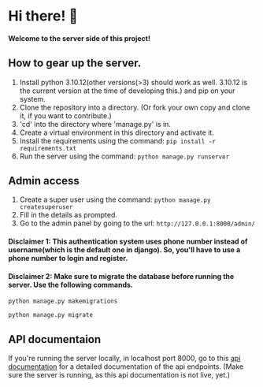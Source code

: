 # Hi there! 👋

#### Welcome to the server side of this project!

## How to gear up the server.

1. Install python 3.10.12(other versions(>3) should work as well. 3.10.12 is the current version at the time of developing this.) and pip on your system.
2. Clone the repository into a directory. (Or fork your own copy and clone it, if you want to contribute.)
3. 'cd' into the directory where 'manage.py' is in.
4. Create a virtual environment in this directory and activate it.
5. Install the requirements using the command: `pip install -r requirements.txt`
6. Run the server using the command: `python manage.py runserver`

## Admin access

1. Create a super user using the command: `python manage.py createsuperuser`
2. Fill in the details as prompted.
3. Go to the admin panel by going to the url: `http://127.0.0.1:8000/admin/`

#### Disclaimer 1: This authentication system uses phone number instead of username(which is the default one in django). So, you'll have to use a phone number to login and register.

#### Disclaimer 2: Make sure to migrate the database before running the server. Use the following commands.

`python manage.py makemigrations`

`python manage.py migrate`

## API documentaion

If you're running the server locally, in localhost port 8000, go to this [api documentation](http://127.0.0.1:8000/swagger/) for a detailed documentation of the api endpoints. (Make sure the server is running, as this api documentation is not live, yet.)

